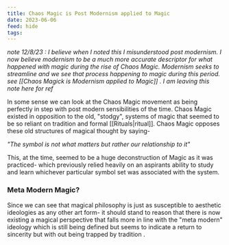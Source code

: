 ```yaml
---
title: Chaos Magic is Post Modernism applied to Magic
date: 2023-06-06
feed: hide
tags:
---
```

_note 12/8/23 : I believe when I noted this I misunderstood post modernism. I now believe modernism to be a much more accurate descriptor for what happened with magic during the rise of Chaos Magic. Modernism seeks to streamline and we see that process happening to magic during this period. see [[Chaos Magick is Modernism applied to Magic]] . I am leaving this note here for ref_

In some sense we can look at the Chaos Magic movement as being perfectly in step with post modern sensibilities of the time. Chaos Magic existed in opposition to the old, "stodgy", systems of magic that seemed to be so reliant on tradition and formal [[Rituals|ritual]]. 
Chaos Magic opposes these old structures of magical thought by saying-

_"The symbol is not what matters but rather our relationship to it"_

This, at the time, seemed to be a huge deconstruction of Magic as it was practiced- which previously relied heavily on an aspirants ability to study and learn whichever particular symbol set was associated with the system.

### Meta Modern Magic?
Since we can see that magical philosophy is just as susceptible to aesthetic ideologies as any other art form- it should stand to reason that there is now existing a magical perspective that falls more in line with the "meta modern"  ideology which is still being defined but seems to indicate a return to sincerity but with out being trapped by tradition .